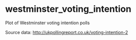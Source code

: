 # westminster_voting_intention
Plot of Westminster voting intention polls

Source data: http://ukpollingreport.co.uk/voting-intention-2 
